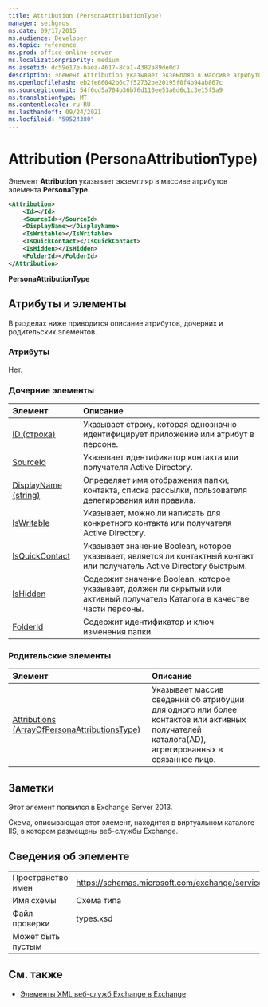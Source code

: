 ```yaml
---
title: Attribution (PersonaAttributionType)
manager: sethgros
ms.date: 09/17/2015
ms.audience: Developer
ms.topic: reference
ms.prod: office-online-server
ms.localizationpriority: medium
ms.assetid: dc59e17e-baea-4617-8ca1-4382a89de0d7
description: Элемент Attribution указывает экземпляр в массиве атрибутов элемента PersonaType.
ms.openlocfilehash: eb2fe66042b6c7f52732be20195f0f4b94ab867c
ms.sourcegitcommit: 54f6cd5a704b36b76d110ee53a6d6c1c3e15f5a9
ms.translationtype: MT
ms.contentlocale: ru-RU
ms.lasthandoff: 09/24/2021
ms.locfileid: "59524380"
---
```

# <a name="attribution-personaattributiontype"></a>Attribution (PersonaAttributionType)

Элемент **Attribution** указывает экземпляр в массиве атрибутов элемента **PersonaType.** 
  
```XML
<Attribution>
    <Id></Id>
    <SourceId></SourceId>
    <DisplayName></DisplayName>
    <IsWritable></IsWritable>
    <IsQuickContact></IsQuickContact>
    <IsHidden></IsHidden>
    <FolderId></FolderId>
</Attribution>
```

 **PersonaAttributionType**
## <a name="attributes-and-elements"></a>Атрибуты и элементы

В разделах ниже приводится описание атрибутов, дочерних и родительских элементов.
  
### <a name="attributes"></a>Атрибуты

Нет.
  
### <a name="child-elements"></a>Дочерние элементы

|**Элемент**|**Описание**|
|:-----|:-----|
|[ID (строка)](id-string.md) <br/> |Указывает строку, которая однозначно идентифицирует приложение или атрибут в персоне.  <br/> |
|[SourceId](sourceid.md) <br/> |Указывает идентификатор контакта или получателя Active Directory.  <br/> |
|[DisplayName (string)](displayname-string.md) <br/> |Определяет имя отображения папки, контакта, списка рассылки, пользователя делегирования или правила.  <br/> |
|[IsWritable](iswritable.md) <br/> |Указывает, можно ли написать для конкретного контакта или получателя Active Directory.  <br/> |
|[IsQuickContact](isquickcontact.md) <br/> |Указывает значение Boolean, которое указывает, является ли контактный контакт или получатель Active Directory быстрым.  <br/> |
|[IsHidden](ishidden.md) <br/> |Содержит значение Boolean, которое указывает, должен ли скрытый или активный получатель Каталога в качестве части персоны.  <br/> |
|[FolderId](folderid.md) <br/> |Содержит идентификатор и ключ изменения папки.  <br/> |
   
### <a name="parent-elements"></a>Родительские элементы

|**Элемент**|**Описание**|
|:-----|:-----|
|[Attributions (ArrayOfPersonaAttributionsType)](attributions-arrayofpersonaattributionstype.md) <br/> |Указывает массив сведений об атрибуции для одного или более контактов или активных получателей каталога(AD), агрегированных в связанное лицо.  <br/> |
   
## <a name="remarks"></a>Заметки

Этот элемент появился в Exchange Server 2013.
  
Схема, описывающая этот элемент, находится в виртуальном каталоге IIS, в котором размещены веб-службы Exchange.
  
## <a name="element-information"></a>Сведения об элементе

|||
|:-----|:-----|
|Пространство имен  <br/> |https://schemas.microsoft.com/exchange/services/2006/types  <br/> |
|Имя схемы  <br/> |Схема типа  <br/> |
|Файл проверки  <br/> |types.xsd  <br/> |
|Может быть пустым  <br/> ||
   
## <a name="see-also"></a>См. также

- [Элементы XML веб-служб Exchange в Exchange](ews-xml-elements-in-exchange.md)

